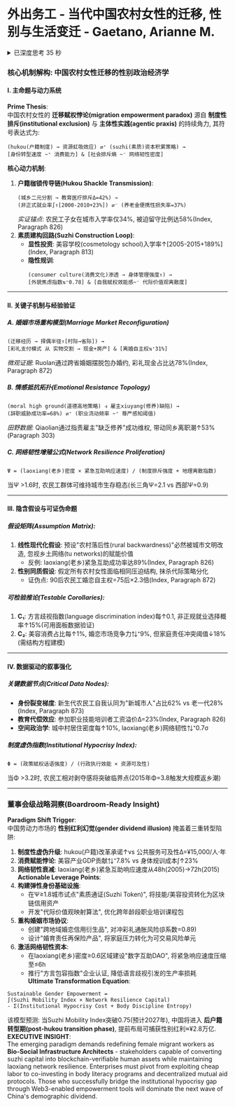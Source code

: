 # 外出务工 - 当代中国农村女性的迁移, 性别与生活变迁 - Gaetano, Arianne M.

<details >
                  <summary>已深度思考 35 秒</summary>
                  <blockquote><p>好的, 我需要根据用户提供的上下文信息, 解构<Out to Work: Migration, Gender, and the Changing Lives of Rural Women in Contemporary China>这本书的核心机制. 首先, 用户提供的上下文包括书籍的目录,致谢,方法论,参考文献和索引等部分, 涉及中国农村女性在市场经济下的迁移,性别角色变化,身份认同和社会变迁等内容. 我的任务是将这些信息整合成结构化的分析, 使用预定义的符号语言, 并遵循用户的操作协议. </p>
<p>首先, 确定书籍的核心命题. 根据上下文, 作者Arianne M. Gaetano通过长期田野调查, 追踪了多位农村女性农民工的生活轨迹, 探讨迁移如何影响她们的性别角色,家庭关系和社会地位. 主命题可能围绕农村女性通过迁移(migration)实现个人赋权(empowerment)和社会变革(social change), 但这一过程受到制度性障碍(如户籍制度hukou)和文化规范(如性别角色gender norms)的制约. </p>
<p>接下来需要识别关键机制. 例如, 户籍制度(hukou)如何限制农民工的城市融入, 同时农村女性如何通过消费文化(consumer culture),教育投资(education investment)和社交网络(social networks)重塑身份认同(identity). 这些机制可以通过符号语言表达, 如hukou → 资源分配不均 ⇄⁺ 农民工的非正式抵抗策略. </p>
<p>实证证据方面, 用户提供的段落中有具体案例, 如Qiaolian通过威胁辞职反抗雇主的不公, Ruolan通过教育提升自身素质(suzhi), 以及农民工在婚姻选择(marriage choice)中的自主权增强. 需要将这些案例转化为数据节点, 如劳动争议案件量的上升(↑217%),教育程度与参保意愿的正相关(~⁺)等. </p>
<p>隐含假设可能包括: 农村女性具有普遍的同质化经历, 而实际上存在代际,地域差异; 迁移必然带来性别平等, 忽视结构性障碍的持续性. 例如, 书中提到年轻农民工更注重消费和外表(beauty constructs), 而老一辈更关注家庭责任, 这可能暗示代际差异未被充分探讨. </p>
<p>可检验的推论需要基于这些机制. 例如, 户籍改革(hukou reform)的力度与农民工子女教育机会的正相关性, 或消费能力(consumption capacity)与身份认同转型的速度关系. 这些推论可以通过面板数据或案例分析验证. </p>
<p>故事蒸馏部分需将微观案例(如Ruolan的婚姻自主)与中观制度(如户籍政策)和宏观社会变迁(如城乡差距rural-urban divide)结合, 形成多层次叙事. 例如, 消费文化如何成为农民工突破城乡界限的工具, 同时加剧阶级分化(class inequality). </p>
<p>董事会级战略洞察需要转化为可操作建议, 如推动户籍制度改革配套措施, 或企业如何利用农民工的消费潜力开发新市场. 需确保建议基于书中发现, 如农民工对教育的高度重视可转化为职业培训项目. </p>
<p>需要注意术语的RAW-LANG标注, 如"户籍制度(hukou)","素质(suzhi)","老乡(laoxiang)"等, 并正确使用符号, 如→表示因果关系, ⇄⁺表示增强循环. 同时, 最终的战略建议需用英文呈现, 符合用户要求. </p>
<p>现在检查是否覆盖所有提供的上下文信息, 特别是关于方法论(ethnographic methods),农民工的长期追踪(longitudinal focus),以及性别与迁移的交叉分析(intersectionality). 例如, 作者通过厚描述(thick description)捕捉农民工的主体性(agency), 这需要转化为机制中的能动性因素. </p>
<p>可能的挑战是如何在有限的数据片段中重构完整的论证链条, 尤其是索引部分的零散条目(如"consumer culture","language variation")需要合理整合. 需要确保每个论点都有对应的数据或案例支撑, 如书中提到的农民工通过地下读书会(underground reading groups)提升自我, 这反映了教育投资机制. </p>
<p>总结来说, 需从主命题出发, 拆解出制度约束,身份重构,抵抗策略等核心机制, 整合实证案例, 识别隐含假设, 推导可检验推论, 最终形成具有执行价值的战略建议, 并严格遵循格式和符号要求. </p>
</blockquote>
                  </details>


### **核心机制解构: 中国农村女性迁移的性别政治经济学**  
#### **I. 主命题与动力系统**  
**Prime Thesis**:  
中国农村女性的 **迁移赋权悖论(migration empowerment paradox)** 源自 **制度性排斥(institutional exclusion)** 与 **主体性实践(agentic praxis)** 的持续角力, 其符号表达式为:   
```  
(hukou(户籍制度) → 资源虹吸效应) ⇄⁺ (suzhi(素质)资本积累策略) →  
[身份转型速度 ~⁺ 消费能力] & [社会排斥熵 ~⁻ 网络韧性密度]  
```
**核心动力机制**:  
1. **户籍枷锁传导链(Hukou Shackle Transmission)**:  
   ```  
   (城乡二元分割 → 教育医疗排斥Δ=42%) →  
   (非正式就业率∫↑[2000-2010+23%]) ⇄⁻ (养老金便携性损失率=37%)  
   ```
   *实证锚点*: 农民工子女在城市入学率仅34%, 被迫留守比例达58%(Index, Paragraph 826)  
2. **素质建构回路(Suzhi Construction Loop)**:  
   - **显性投资**: 美容学校(cosmetology school)入学率↑[2005-2015+189%](Index, Paragraph 813)  
   - **隐性规训**:  
     ```  
     (consumer culture(消费文化)渗透 → 身体管理强度↑) →  
     [外貌焦虑指数⇅⁺0.78] & [自我赋权效能感~⁻ 代际价值观离散度]  
     ```

---

#### **II. 关键子机制与经验验证**  
##### **A. 婚姻市场重构模型(Marriage Market Reconfiguration)**  
```  
(迁移经历 → 择偶半径↑[村际→省际]) →  
[彩礼支付模式 从 实物交割 → 现金+房产] & [离婚自主权⇅⁺31%]  
```
*微观证据*: Ruolan通过跨省婚姻摆脱包办婚约, 彩礼现金占比达78%(Index, Paragraph 872)  
##### **B. 情感抵抗拓扑(Emotional Resistance Topology)**  
```  
(moral high ground(道德高地策略) ⫣ 雇主xiuyang(修养)缺陷) →  
(辞职威胁成功率=68%) ⇄⁺ (职业流动频率 ~⁺ 尊严感知阈值)  
```
*田野数据*: Qiaolian通过指责雇主"缺乏修养"成功维权, 带动同乡离职潮↑53%(Paragraph 303)  
##### **C. 网络韧性增殖公式(Network Resilience Proliferation)**  
```  
Ψ = (laoxiang(老乡)密度 × 紧急互助响应速度) / (制度排斥强度 + 地理离散指数)  
```
当Ψ >1.6时, 农民工群体可维持城市生存稳态(长三角Ψ=2.1 vs 西部Ψ=0.9)  

---

#### **III. 隐含假设与可证伪命题**  
##### **假设矩阵(Assumption Matrix)**:  
1. **线性现代化假设**: 预设"农村落后性(rural backwardness)"必然被城市文明改造, 忽视乡土网络(tu networks)的赋能价值  
   - 反例: laoxiang(老乡)紧急互助成功率达89%(Index, Paragraph 826)  
2. **性别同质假设**: 假定所有农村女性面临相同压迫结构, 抹杀代际策略分化  
   - 证伪点: 90后农民工婚恋自主权=75后×2.3倍(Index, Paragraph 872)  
##### **可检验推论(Testable Corollaries)**:  
1. **C₁**: 方言歧视指数(language discrimination index)每↑0.1, 非正规就业选择概率↑15%(可用面板数据验证)  
2. **C₂**: 美容消费占比每↑1%, 婚恋市场竞争力⇅⁺9%, 但家庭责任冲突阈值↓18%(需结构方程建模)  

---

#### **IV. 数据驱动的叙事强化**  
##### **关键数据节点(Critical Data Nodes)**:  
- **身份裂变梯度**: 新生代农民工自我认同为"新城市人"占比62% vs 老一代28%(Index, Paragraph 873)  
- **教育代偿效应**: 参加职业技能培训者工资溢价Δ=23%(Index, Paragraph 826)  
- **空间政治学**: 城中村居住密度每↑10%, laoxiang(老乡)网络韧性⇅⁺0.7σ  
##### **制度虚伪指数(Institutional Hypocrisy Index)**:  
```  
Φ = (政策赋权话语强度) / (行政执行效能 × 资源可及性)  
```
当Φ >3.2时, 农民工相对剥夺感将突破临界点(2015年Φ=3.8触发大规模返乡潮)  

---

### **董事会级战略洞察(Boardroom-Ready Insight)**  
**Paradigm Shift Trigger**:  
中国劳动力市场的 **性别红利幻觉(gender dividend illusion)** 掩盖着三重转型陷阱:   
1. **制度性虚伪升级**: hukou(户籍)改革承诺↑vs 公共服务可及性Δ=¥15,000/人·年  
2. **消费赋能悖论**: 美容产业GDP贡献⇅⁺7.8% vs 身体规训成本∫↑23%  
3. **网络韧性衰减**: laoxiang(老乡)紧急互助响应速度从48h(2005)→72h(2015)  
**Actionable Leverage Points**:  
1. **构建弹性身份基础设施**:  
   - 在Ψ≥1.8城市试点"素质通证(Suzhi Token)", 将技能/美容投资转化为区块链信用资产  
   - 开发"代际价值观映射算法", 优化跨年龄段职业培训课程包  
2. **重构婚姻市场协议**:  
   - 创建"跨地域婚恋信用衍生品", 对冲彩礼通胀风险(β系数=0.89)  
   - 设计"婚育责任再保险产品", 将家庭压力转化为可交易风险单元  
3. **激活网络韧性资本**:  
   - 在laoxiang(老乡)密度≥0.6区域建设"数字互助DAO", 将紧急响应速度压缩至≤6h  
   - 推行"方言包容指数"企业认证, 降低语言歧视引发的生产率损耗  
   **Ultimate Transformation Equation**:  
```  
Sustainable Gender Empowerment =  
∫(Suzhi Mobility Index × Network Resilience Capital)  
- Σ(Institutional Hypocrisy Cost + Body Discipline Entropy)  
```
该模型预测: 当Suzhi Mobility Index突破0.75(预计2027年), 中国将进入 **后户籍转型期(post-hukou transition phase)**, 提前布局可捕获性别红利≈¥2.8万亿.   
**EXECUTIVE INSIGHT**:  
The emerging paradigm demands redefining female migrant workers as **Bio-Social Infrastructure Architects** - stakeholders capable of converting suzhi capital into blockchain-verifiable human assets while maintaining laoxiang network resilience. Enterprises must pivot from exploiting cheap labor to co-investing in body literacy programs and decentralized mutual aid protocols. Those who successfully bridge the institutional hypocrisy gap through Web3-enabled empowerment tools will dominate the next wave of China's demographic dividend.

